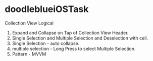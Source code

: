 # doodleblueiOSTask

Collection View Logical

1. Expand and Collapse on Tap of Collection View Header.
2. Single Selection and Multiple Selection and Deselection with cell.
3. Single Selection - auto collapse.
4. multiple selection - Long Press to select Multiple Selection.
5. Pattern - MVVM

